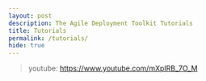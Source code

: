 ```yaml
---
layout: post
description: The Agile Deployment Toolkit Tutorials
title: Tutorials
permalink: /tutorials/
hide: true
---
```


> youtube: https://www.youtube.com/mXpIRB_7O_M

